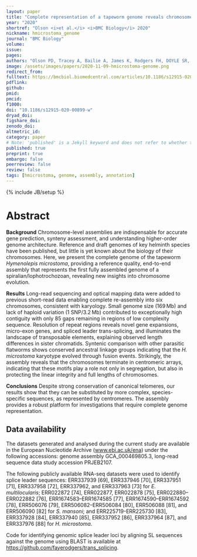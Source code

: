 ```yaml
---
layout: paper
title: "Complete representation of a tapeworm genome reveals chromosomes capped by centromeres, necessitating a dual role in segregation and protection"
year: "2020"
shortref: "Olson <i>et al.</i> <i>BMC Biology</i> 2020"
nickname: hmicrostoma_genome
journal: "BMC Biology"
volume: 
issue:
pages: 
authors: "Olson PD, Tracey A, Bailie A, James K, Rodgers FH, DOYLE SR, Buddenborg S, Holroyd N, Berriman M"
image: /assets/images/papers/2020-11-09-hmicrostoma-genome.png
redirect_from: 
fulltext: https://bmcbiol.biomedcentral.com/articles/10.1186/s12915-020-00899-w
pdflink: 
github:
pmid: 
pmcid: 
f1000: 
doi: "10.1186/s12915-020-00899-w"
dryad_doi:
figshare_doi: 
zenodo_doi: 
altmetric_id: 
category: paper
# Note: 'published' is a Jekyll keyword and does not refer to whether the paper is published, but rather to whether this Markdown should be part of the rendered site.
published: true
preprint: true
embargo: false	
peerreview: false
review: false
tags: [hmicrostoma, genome, assembly, annotation]
---
```

{% include JB/setup %}

# Abstract 

**Background**
Chromosome-level assemblies are indispensable for accurate gene prediction, synteny assessment, and understanding higher-order genome architecture. Reference and draft genomes of key helminth species have been published, but little is yet known about the biology of their chromosomes. Here, we present the complete genome of the tapeworm *Hymenolepis microstoma*, providing a reference quality, end-to-end assembly that represents the first fully assembled genome of a spiralian/lophotrochozoan, revealing new insights into chromosome evolution.

**Results**
Long-read sequencing and optical mapping data were added to previous short-read data enabling complete re-assembly into six chromosomes, consistent with karyology. Small genome size (169 Mb) and lack of haploid variation (1 SNP/3.2 Mb) contributed to exceptionally high contiguity with only 85 gaps remaining in regions of low complexity sequence. Resolution of repeat regions reveals novel gene expansions, micro-exon genes, and spliced leader trans-splicing, and illuminates the landscape of transposable elements, explaining observed length differences in sister chromatids. Syntenic comparison with other parasitic flatworms shows conserved ancestral linkage groups indicating that the *H. microstoma* karyotype evolved through fusion events. Strikingly, the assembly reveals that the chromosomes terminate in centromeric arrays, indicating that these motifs play a role not only in segregation, but also in protecting the linear integrity and full lengths of chromosomes.

**Conclusions**
Despite strong conservation of canonical telomeres, our results show that they can be substituted by more complex, species-specific sequences, as represented by centromeres. The assembly provides a robust platform for investigations that require complete genome representation.

## Data availability

The datasets generated and analysed during the current study are available in the European Nucleotide Archive (www.ebi.ac.uk/ena) under the following accessions: genome assembly GCA_000469805.3, long-read sequence data study accession PRJEB2107.

The following publicly available RNA-seq datasets were used to identify splice leader sequences: ERR337939 [69], ERR337946 [70], ERR337951 [71], ERR337958 [72], ERR337962, and ERR337963 [73] for *E. multilocularis*; ERR022872 [74], ERR022877, ERR022878 [75], ERR022880–ERR022882 [76], ERR1674583–ERR1674585 [77], ERR1674590–ERR1674592 [78], ERR506076 [79], ERR506082–ERR506084 [80], ERR506088 [81], and ERR506090 [82] for *S. mansoni*; and ERR225719-ERR225730 [83], ERR337928 [84], ERR337940 [85], ERR337952 [86], ERR337964 [87], and ERR337976 [88] for *H. microstoma*.

Code for identifying genomic splice leader loci by aligning SL sequences against the genome using BLAST is available at https://github.com/fayerodgers/trans_splicing.
